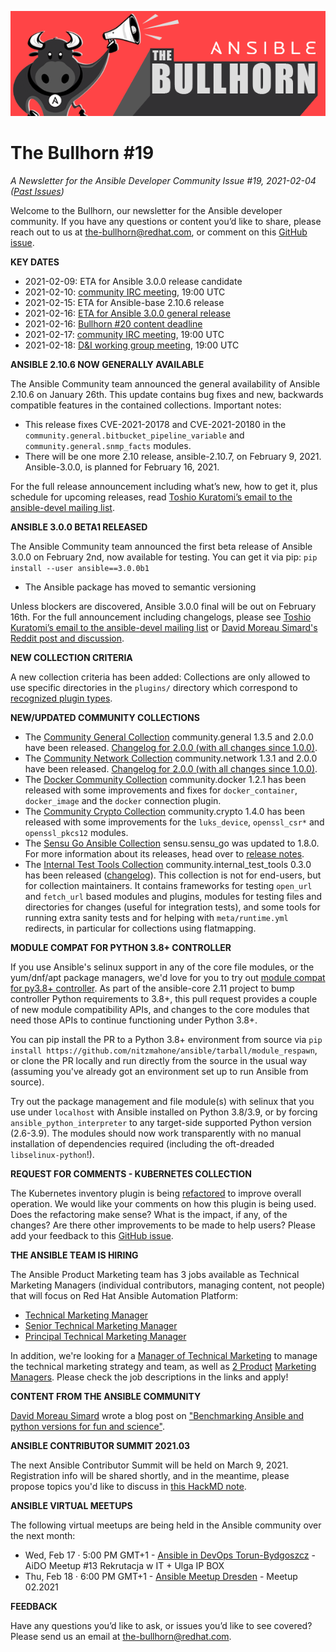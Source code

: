 ![](../assets/img/bullhorn-banner-mango.png)

# The Bullhorn #19

*A Newsletter for the Ansible Developer Community*
*Issue #19, 2021-02-04 ([Past Issues](https://us19.campaign-archive.com/home/?u=56d874e027110e35dea0e03c1&id=d6635f5420))*

Welcome to the Bullhorn, our newsletter for the Ansible developer community. If you have any questions or content you’d like to share, please reach out to us at the-bullhorn@redhat.com, or comment on this [GitHub issue](https://github.com/ansible/community/issues/546).

**KEY DATES**

* 2021-02-09: ETA for Ansible 3.0.0 release candidate
* 2021-02-10: [community IRC meeting](https://github.com/ansible/community/issues/539), 19:00 UTC
* 2021-02-15: ETA for Ansible-base 2.10.6 release
* 2021-02-16: [ETA for Ansible 3.0.0 general release](https://github.com/ansible/ansible/blob/devel/docs/docsite/rst/roadmap/COLLECTIONS_3_0.rst)
* 2021-02-16: [Bullhorn #20 content deadline](https://github.com/ansible/community/issues/546)
* 2021-02-17: [community IRC meeting](https://github.com/ansible/community/issues/539), 19:00 UTC
* 2021-02-18: [D&I working group meeting](https://github.com/ansible/community/issues/577), 19:00 UTC

**ANSIBLE 2.10.6 NOW GENERALLY AVAILABLE**

The Ansible Community team announced the general availability of Ansible 2.10.6 on January 26th. This update contains bug fixes and new, backwards compatible features in the contained collections. Important notes:

* This release fixes CVE-2021-20178 and CVE-2021-20180 in the `community.general.bitbucket_pipeline_variable` and `community.general.snmp_facts` modules.
* There will be one more 2.10 release, ansible-2.10.7, on February 9, 2021.  Ansible-3.0.0, is planned for February 16, 2021.

For the full release announcement including what’s new, how to get it, plus schedule for upcoming releases, read [Toshio Kuratomi’s email to the ansible-devel mailing list](https://groups.google.com/g/ansible-devel/c/H_YEoNo3zv8).

**ANSIBLE 3.0.0 BETA1 RELEASED**

The Ansible Community team announced the first beta release of Ansible 3.0.0 on February 2nd, now available for testing. You can get it via pip: `pip install --user ansible==3.0.0b1`

* The Ansible package has moved to semantic versioning

Unless blockers are discovered, Ansible 3.0.0 final will be out on February 16th. For the full announcement including changelogs, please see [Toshio Kuratomi’s email to the ansible-devel mailing list](https://groups.google.com/g/ansible-devel/c/CURhozF2nj0) or [David Moreau Simard's Reddit post and discussion](https://www.reddit.com/r/ansible/comments/lbbdab/ansible300_beta1_released/).

**NEW COLLECTION CRITERIA**

A new collection criteria has been added: Collections are only allowed to use specific directories in the `plugins/` directory which correspond to [recognized plugin types](https://github.com/ansible-collections/overview/blob/main/collection_requirements.rst#modules-plugins).

**NEW/UPDATED COMMUNITY COLLECTIONS**

* The [Community General Collection](https://galaxy.ansible.com/community/general) community.general 1.3.5 and 2.0.0 have been released. [Changelog for 2.0.0 (with all changes since 1.0.0)](https://github.com/ansible-collections/community.general/blob/stable-2/CHANGELOG.rst).
* The [Community Network Collection](https://galaxy.ansible.com/community/network) community.network 1.3.1 and 2.0.0 have been released. [Changelog for 2.0.0 (with all changes since 1.0.0)](https://github.com/ansible-collections/community.network/blob/stable-2/CHANGELOG.rst).
* The [Docker Community Collection](https://galaxy.ansible.com/community/docker) community.docker 1.2.1 has been released with some improvements and fixes for `docker_container`, `docker_image` and the `docker` connection plugin.
* The [Community Crypto Collection](https://galaxy.ansible.com/community/crypto) community.crypto 1.4.0 has been released with some improvements for the `luks_device`, `openssl_csr*` and `openssl_pkcs12` modules.
* The [Sensu Go Ansible Collection](https://galaxy.ansible.com/sensu/sensu_go) sensu.sensu_go was updated to 1.8.0. For more information about its releases, head over to [release notes](https://sensu.github.io/sensu-go-ansible/release_notes.html).
* The [Internal Test Tools Collection](https://galaxy.ansible.com/community/internal_test_tools) community.internal_test_tools 0.3.0 has been released ([changelog](https://github.com/ansible-collections/community.internal_test_tools/blob/main/CHANGELOG.rst)). This collection is not for end-users, but for collection maintainers. It contains frameworks for testing `open_url` and `fetch_url` based modules and plugins, modules for testing files and directories for changes (useful for integration tests), and some tools for running extra sanity tests and for helping with `meta/runtime.yml` redirects, in particular for collections using flatmapping.

**MODULE COMPAT FOR PYTHON 3.8+ CONTROLLER**

If you use Ansible's selinux support in any of the core file modules, or the yum/dnf/apt package managers, we'd love for you to try out [module compat for py3.8+ controller](https://github.com/ansible/ansible/pull/73423). As part of the ansible-core 2.11 project to bump controller Python requirements to 3.8+, this pull request provides a couple of new module compatibility APIs, and changes to the core modules that need those APIs to continue functioning under Python 3.8+.

You can pip install the PR to a Python 3.8+ environment from source via `pip install https://github.com/nitzmahone/ansible/tarball/module_respawn`, or clone the PR locally and run directly from the source in the usual way (assuming you've already got an environment set up to run Ansible from source).

Try out the package management and file module(s) with selinux that you use under `localhost` with Ansible installed on Python 3.8/3.9, or by forcing `ansible_python_interpreter` to any target-side supported Python version (2.6-3.9). The modules should now work transparently with no manual installation of dependencies required (including the oft-dreaded `libselinux-python`!).

**REQUEST FOR COMMENTS - KUBERNETES COLLECTION**

The Kubernetes inventory plugin is being [refactored](https://github.com/ansible-collections/community.kubernetes/pull/217) to improve overall operation. We would like your comments on how this plugin is being used. Does the refactoring make sense? What is the impact, if any, of the changes? Are there other improvements to be made to help users? Please add your feedback to this [GitHub issue](https://github.com/ansible-collections/community.kubernetes/issues/226).

**THE ANSIBLE TEAM IS HIRING**

The Ansible Product Marketing team has 3 jobs available as Technical Marketing Managers (individual contributors, managing content, not people) that will focus on Red Hat Ansible Automation Platform:

* [Technical Marketing Manager](https://us-redhat.icims.com/jobs/82006/technical-marketing-manager/job)
* [Senior Technical Marketing Manager](https://us-redhat.icims.com/jobs/82005/senior-technical-marketing-manager/job)
* [Principal Technical Marketing Manager](https://us-redhat.icims.com/jobs/82004/principal-technical-marketing-manager/job)

In addition, we're looking for a [Manager of Technical Marketing](https://us-redhat.icims.com/jobs/82003/manager%2c-technical-marketing/job) to manage the technical marketing strategy and team, as well as [2 Product](https://us-redhat.icims.com/jobs/82007/product-marketing-manager/job) [Marketing Managers](https://us-redhat.icims.com/jobs/82009/product-marketing-manager/job). Please check the job descriptions in the links and apply!

**CONTENT FROM THE ANSIBLE COMMUNITY**

[David Moreau Simard](https://github.com/dmsimard) wrote a blog post on ["Benchmarking Ansible and python versions for fun and science"](https://ara.recordsansible.org/blog/2021/01/30/benchmarking-ansible-and-python-versions-for-fun-and-science/).

**ANSIBLE CONTRIBUTOR SUMMIT 2021.03**

The next Ansible Contributor Summit will be held on March 9, 2021. Registration info will be shared shortly, and in the meantime, please propose topics you'd like to discuss in [this HackMD note](https://hackmd.io/uZDSLOOdS1Kx0xfZVIATmQ).

**ANSIBLE VIRTUAL MEETUPS**

The following virtual meetups are being held in the Ansible community over the next month:

* Wed, Feb 17 · 5:00 PM GMT+1 - [Ansible in DevOps Torun-Bydgoszcz](https://www.meetup.com/Ansible-in-DevOps-Torun-Bydgoszcz/events/276002537/) - AiDO Meetup #13 Rekrutacja w IT + Ulga IP BOX
* Thu, Feb 18 · 6:00 PM GMT+1 - [Ansible Meetup Dresden](https://www.meetup.com/Ansible-Meetup-Dresden/events/275843917/) - Meetup 02.2021

**FEEDBACK**

Have any questions you’d like to ask, or issues you’d like to see covered? Please send us an email at the-bullhorn@redhat.com.

